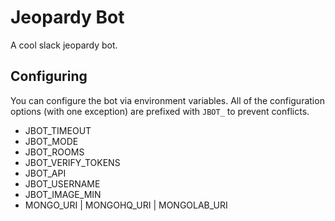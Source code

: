 # Jeopardy Bot

A cool slack jeopardy bot.

## Configuring

You can configure the bot via environment variables.
All of the configuration options (with one exception) are prefixed with `JBOT_` to prevent conflicts.

- JBOT_TIMEOUT
- JBOT_MODE
- JBOT_ROOMS
- JBOT_VERIFY_TOKENS
- JBOT_API
- JBOT_USERNAME
- JBOT_IMAGE_MIN
- MONGO_URI | MONGOHQ_URI | MONGOLAB_URI
